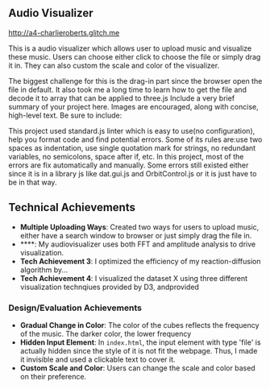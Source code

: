 ## Audio Visualizer

http://a4-charlieroberts.glitch.me

This is a audio visualizer which allows user to upload music and visualize these music. Users can choose either click 
to choose the file or simply drag it in. They can also custom the scale and color of the visualizer. 

The biggest challenge
for this is the drag-in part since the browser open the file in default. It also took me a long time to learn how to get 
the file and decode it to array that can be applied to three.js
Include a very brief summary of your project here. Images are encouraged, along with concise, high-level text. Be sure to include:

This project used standard.js linter which is easy to use(no configuration), help you format code and find potential errors. 
Some of its rules are:use two spaces as indentation, use single quotation mark for strings, no redundant variables, no semicolons, space after if, etc.
In this project, most of the errors are fix automatically and manually. Some errors still existed either since it is in a library js like dat.gui.js and OrbitControl.js or it is just have to be in that way.



## Technical Achievements
- **Multiple Uploading Ways**: Created two ways for users to upload music, either have a search window to browser or just simply drag the file in.
- ****: My audiovisualizer uses both FFT and amplitude analysis to drive visualization.
- **Tech Achievement 3**: I optimized the efficiency of my reaction-diffusion algorithm by...
- **Tech Achievement 4**: I visualized the dataset X using three different visualization technqiues provided by D3, andprovided

### Design/Evaluation Achievements
- **Gradual Change in Color**: The color of the cubes reflects the frequency of the music. The darker color, the lower frequency
- **Hidden Input Element**: In `index.html`, the input element with type 'file' is actually hidden since the style of it is not
fit the webpage. Thus, I made it invisible and used a clickable text to cover it.
- **Custom Scale and Color**: Users can change the scale and color based on their preference.

